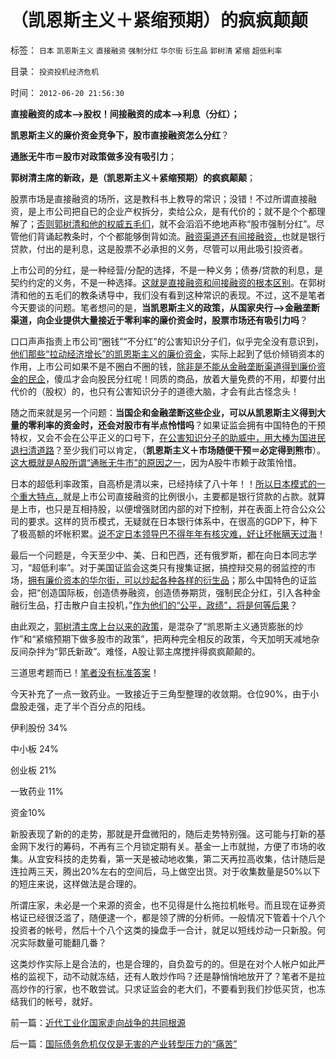 # （凯恩斯主义＋紧缩预期）的疯疯颠颠

标签： `日本` `凯恩斯主义` `直接融资` `强制分红` `华尔街` `衍生品` `郭树清` `紧缩` `超低利率` 

目录： `投资投机经济危机`

时间： `2012-06-20 21:56:30`

**直接融资的成本——>股权！间接融资的成本——>利息（分红）；**

**凯恩斯主义的廉价资金竞争下，股市直接融资怎么分红**？

**通胀无牛市＝股市对政策做多没有吸引力**；

**郭树清主席的新政，是（凯恩斯主义＋紧缩预期）的疯疯颠颠**；

股票市场是直接融资的场所，这是教科书上教导的常识；没错！不过所谓直接融资，是上市公司把自已的企业产权拆分，卖给公众，是有代价的；就不是个个都理解了；[否则郭树清和他的权威五毛们](../../../2012/6/6/黄宗羲定律：行政的边际和基层部门的自利.md)，就不会滔滔不绝地声称“股市强制分红”。尽管他们背诵起教条时，个个都能够倒背如流。[融资渠道还有间接融资，](../../../2012/1/14/凯恩斯主义中“垃圾债券”的机理.md)也就是银行贷款，付出的是利息，这是股票不必承担的义务，尽管可以用此吸引投资者。

上市公司的分红，是一种经营/分配的选择，不是一种义务；债券/贷款的利息，是契约约定的义务，不是一种选择。[这就是直接融资和间接融资的根本区别](../../../2012/5/31/郭树清主席缺乏专业常识.md)。在郭树清和他的五毛们的教条诱导中，我们没有看到这种常识的表现。不过，这不是笔者今天要谈的问题。笔者想问的是，**当凯恩斯主义的政策，从国家央行——>金融垄断渠道，向企业提供大量接近于零利率的廉价资金时，股票市场还有吸引力吗**？

口口声声指责上市公司“圈钱”“不分红”的公害知识分子们，似乎完全没有意识到，[他们那些“拉动经济增长”的凯恩斯主义的廉价资金](../../../2012/1/8/没有凯恩斯主义就没有股神.md)，实际上起到了低价倾销资本的作用，上市公司如果不是不圈白不圈的钱，[除非是不能从金融垄断渠道得到廉价资金的民企](../../../2012/1/4/股市低风险，经济有前途；谩骂股市的《竞选州长》.md)，傻瓜才会向股民分红呢！同质的商品，放着大量免费的不用，却要付出代价的（股权）的，也只有公害知识分子的道德大脑，才会有此古怪念头！

随之而来就是另一个问题：**当国企和金融垄断这些企业，可以从凯恩斯主义得到大量的零利率的资金时，还会对股市有半点怜惜吗**？如果证监会拥有中国特色的干预特权，又会不会在公平正义的口号下，[在公害知识分子的助威中，用大棒为国进民退扫清道路](../../../2012/6/7/国有垄断利益集团借改革为名“跑马圈地”.md)？至少我们可以肯定，（**凯恩斯主义＋市场随便干预＝必定得到熊市**）。[这大概就是A股所谓“通胀无牛市”的原因之一](../../../2010/11/12/凭什么说“通胀无牛市”？.md)，因为A股牛市赖于政策怜惜。

日本的超低利率政策，自高桥是清以来，已经持续了八十年！！[所以日本模式的一个重大特点，](../../../2011/1/6/日本传统文化拖了日本经济的后腿.md)就是上市公司直接融资的比例很小，主要都是银行贷款的占款。就算是上市，也只是互相持股，以便增强财团内部的对下控制，并在表面上符合公众公司的要求。这样的货币模式，无疑就在日本银行体系中，在很高的GDP下，种下了极高额的坏帐积累。[说不定日本领导巴不得年年有核灾难，好让坏帐瞒天过海](../../../2011/4/12/日本核泄漏调高，“政府为什么不管”.md)！

最后一个问题是，今天至少中、美、日和巴西，还有俄罗斯，都在向日本同志学习，“超低利率”。对于美国证监会这类只有搜集证据，搞控辩交易的弱监控的市场，[拥有廉价资本的华尔街，可以炒起各种各样的衍生品](../../../2012/1/8/虚拟经济是凯恩斯主义的影子,“滞”与“胀”.md)；那么中国特色的证监会，把“创造国际板，创造债券融资，创造债券期货，强制民企分红，引入各种金融衍生品，打击散户自主投机，”[作为他们的“公平，政绩”，将是何等后果](../../../2012/4/24/强盗逻辑正在制造空前的金融危机和经济危机.md)？

由此观之，[郭树清主席上台以来的政策](../../../2012/3/14/总理要禁毒，机构毒瘾大发作！.md)，是混杂了“凯恩斯主义通货膨胀的炒作”和“紧缩预期下做多股市的政策”，把两种完全相反的政策，今天加明天减地杂反间杂拌为“郭氏新政”。难怪，A股让郭主席搅拌得疯疯颠颠的。

三道思考题而已！[笔者没有标准答案](../../../2012/4/22/个体价值观没有说服他人的义务.md)！

今天补充了一点一致药业。一致接近于三角型整理的收敛期。仓位90%，由于小盘股走强，走了半个百分点的阳线。

伊利股份 34%

中小板 24%

创业板 21%

一致药业 11%

资金10%

新股表现了新的的走势，那就是开盘微阳的，随后走势特别强。这可能与打新的基金网下发行的筹码，不再有三个月锁定期有关。基金一上市就抛，方便了市场的收集。从宜安科技的走势看，第一天是被动地收集，第二天再拉高收集，估计随后是连拉两三天，腾出20%左右的空间后，马上做空出货。对于收集数量是50%以下的短庄来说，这样做法是合理的。

所谓庄家，未必是一个来源的资金，也不见得是什么拖拉机帐号。而且现在证券资格证已经很泛滥了，随便逮一个，都是领了牌的分析师。一般情况下管着十个八个投资者的帐号，然后十个八个这类的操盘手一合计，就足以短线炒动一只新股。何况实际数量可能翻几番？

这类炒作实际上是合法的，也是合理的，自负盈亏的的。但是在对个人帐户如此严格的监视下，动不动就冻结，还有人敢炒作吗？还是静悄悄地放开了？笔者不是拉高炒作的行家，也不敢尝试。只求证监会的老大们，不要看到我们抄低买货，也冻结我们的帐号，就好。



前一篇：[近代工业化国家走向战争的共同根源](../../../2012/6/20/近代工业化国家走向战争的共同根源.md)

后一篇：[国际债务危机仅仅是无害的产业转型压力的“痛苦”](../../../2012/6/21/国际债务危机仅仅是无害的产业转型压力的“痛苦”.md)